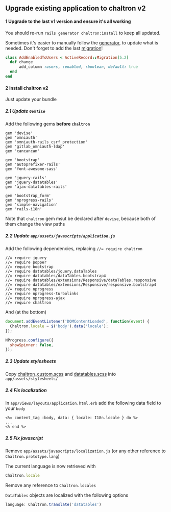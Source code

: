 ## Upgrade existing application to chaltron v2

#### 1 Upgrade to the last v1 version and ensure it's all working
You should re-run `rails generator chaltron:install` to keep all updated.

Sometimes it's easier to manually follow the [generator](https://github.com/vicvega/chaltron/blob/master/lib/generators/chaltron/install_generator.rb), to update what is needed. Don't forget to add the last [migration](https://github.com/vicvega/chaltron/blob/master/db/migrate/20200414150601_add_enabled_to_users.rb)!
```ruby
class AddEnabledToUsers < ActiveRecord::Migration[5.2]
  def change
      add_column :users, :enabled, :boolean, default: true
  end
end
```

#### 2 Install chaltron v2
Just update your bundle

##### 2.1 Update `Gemfile`
Add the following gems **before `chaltron`**
```
gem 'devise'
gem 'omniauth'
gem 'omniauth-rails_csrf_protection'
gem 'gitlab_omniauth-ldap'
gem 'cancancan'

gem 'bootstrap'
gem 'autoprefixer-rails'
gem 'font-awesome-sass'

gem 'jquery-rails'
gem 'jquery-datatables'
gem 'ajax-datatables-rails'

gem 'bootstrap_form'
gem 'nprogress-rails'
gem 'simple-navigation'
gem 'rails-i18n'
```

Note that `chaltron` gem msut be declared after `devise`, because both of them change the view paths

##### 2.2 Update `app/assets/javascripts/application.js`
Add the following dependencies, replacing `//= require chaltron`

```
//= require jquery
//= require popper
//= require bootstrap
//= require datatables/jquery.dataTables
//= require datatables/dataTables.bootstrap4
//= require datatables/extensions/Responsive/dataTables.responsive
//= require datatables/extensions/Responsive/responsive.bootstrap4
//= require nprogress
//= require nprogress-turbolinks
//= require nprogress-ajax
//= require chaltron
```

And (at the bottom)

```javascript
document.addEventListener('DOMContentLoaded', function(event) {
  Chaltron.locale = $('body').data('locale');
});

NProgress.configure({
  showSpinner: false,
});
```

##### 2.3 Update stylesheets

Copy [chaltron_custom.scss](https://github.com/vicvega/chaltron/blob/master/lib/generators/chaltron/templates/app/assets/stylesheets/chaltron_custom.scss) and [datatables.scss](https://github.com/vicvega/chaltron/blob/master/lib/generators/chaltron/templates/app/assets/stylesheets/datatables.scss) into `app/assets/stylesheets/`

##### 2.4 Fix localization

In `app/views/layouts/application.html.erb` add the following data field to your `body`

```
<%= content_tag :body, data: { locale: I18n.locale } do %>
...
<% end %>
```


##### 2.5 Fix javascript

Remove `app/assets/javascripts/localization.js` (or any other reference to `Chaltron.prototype.lang`)

The current language is now retrieved with
```javascript
Chaltron.locale
```

Remove any reference to `Chaltron.locales`

`DataTables` objects are localized with the following options
```javascript
language: Chaltron.translate('datatables')
```
